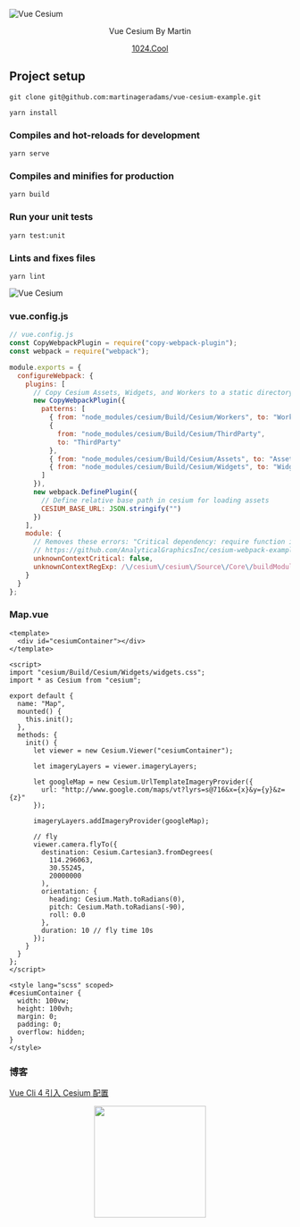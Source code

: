 ![Vue Cesium](https://user-images.githubusercontent.com/51536312/90954910-6992f280-e4ab-11ea-9ebb-34a8063ca9e8.png)

<p align="center">Vue Cesium By Martin</p>
<p align="center"><a href="https://www.1024.cool">1024.Cool</a></p>

## Project setup

```
git clone git@github.com:martinageradams/vue-cesium-example.git
```

```
yarn install
```

### Compiles and hot-reloads for development
```
yarn serve
```

### Compiles and minifies for production
```
yarn build
```

### Run your unit tests
```
yarn test:unit
```

### Lints and fixes files
```
yarn lint
```

![Vue Cesium](https://user-images.githubusercontent.com/51536312/90951921-de593300-e491-11ea-94b5-17dc26f8ab1e.gif)

### vue.config.js

```js
// vue.config.js
const CopyWebpackPlugin = require("copy-webpack-plugin");
const webpack = require("webpack");

module.exports = {
  configureWebpack: {
    plugins: [
      // Copy Cesium Assets, Widgets, and Workers to a static directory
      new CopyWebpackPlugin({
        patterns: [
          { from: "node_modules/cesium/Build/Cesium/Workers", to: "Workers" },
          {
            from: "node_modules/cesium/Build/Cesium/ThirdParty",
            to: "ThirdParty"
          },
          { from: "node_modules/cesium/Build/Cesium/Assets", to: "Assets" },
          { from: "node_modules/cesium/Build/Cesium/Widgets", to: "Widgets" }
        ]
      }),
      new webpack.DefinePlugin({
        // Define relative base path in cesium for loading assets
        CESIUM_BASE_URL: JSON.stringify("")
      })
    ],
    module: {
      // Removes these errors: "Critical dependency: require function is used in a way in which dependencies cannot be statically extracted"
      // https://github.com/AnalyticalGraphicsInc/cesium-webpack-example/issues/6
      unknownContextCritical: false,
      unknownContextRegExp: /\/cesium\/cesium\/Source\/Core\/buildModuleUrl\.js/
    }
  }
};
```

### Map.vue

```vue
<template>
  <div id="cesiumContainer"></div>
</template>

<script>
import "cesium/Build/Cesium/Widgets/widgets.css";
import * as Cesium from "cesium";

export default {
  name: "Map",
  mounted() {
    this.init();
  },
  methods: {
    init() {
      let viewer = new Cesium.Viewer("cesiumContainer");

      let imageryLayers = viewer.imageryLayers;

      let googleMap = new Cesium.UrlTemplateImageryProvider({
        url: "http://www.google.com/maps/vt?lyrs=s@716&x={x}&y={y}&z={z}"
      });

      imageryLayers.addImageryProvider(googleMap);

      // fly
      viewer.camera.flyTo({
        destination: Cesium.Cartesian3.fromDegrees(
          114.296063,
          30.55245,
          20000000
        ),
        orientation: {
          heading: Cesium.Math.toRadians(0),
          pitch: Cesium.Math.toRadians(-90),
          roll: 0.0
        },
        duration: 10 // fly time 10s
      });
    }
  }
};
</script>

<style lang="scss" scoped>
#cesiumContainer {
  width: 100vw;
  height: 100vh;
  margin: 0;
  padding: 0;
  overflow: hidden;
}
</style>
```

### 博客

[Vue Cli 4 引入 Cesium 配置](https://www.1024.cool/vue/vue-cli-4-import-cesium.html)

<p align="center"><img src="https://open.weixin.qq.com/qr/code?username=gh_11f860dcf461" width="200" /> </p>
